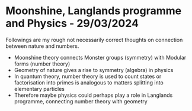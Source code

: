 # Moonshine, Langlands programme and Physics - 29/03/2024

Followings are my rough not necessarily correct thoughts on connection between nature and numbers.

- Moonshine theory connects Monster groups (symmetry) with Modular forms (number theory)
- Geometry of nature gives a rise to symmetry (algebra) in physics
- In quantum theory, number theory is used to count states or factorisation into primes is analogous to matters splitting into elementary particles
- Therefore maybe physics could perhaps play a role in Langlands programme, connecting number theory with geometry